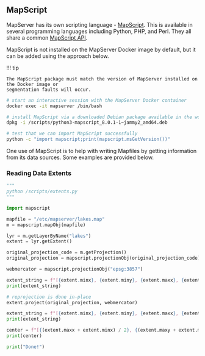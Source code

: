 ## MapScript

MapServer has its own scripting language - [MapScript](https://www.mapserver.org/mapscript/). This is available in several
programming languages including Python, PHP, and Perl. They all share a common [MapScript API](https://www.mapserver.org/mapscript/mapscript-api/index.html).

MapScript is not installed on the MapServer Docker image by default, but it can be added using the approach below.

!!! tip

    The MapScript package must match the version of MapServer installed on the Docker image or
    segmentation faults will occur.

```bash
# start an interactive session with the MapServer Docker container
docker exec -it mapserver /bin/bash

# install MapScript via a downloaded Debian package available in the workshop repository
dpkg -i /scripts/python3-mapscript_8.0.1-1~jammy2_amd64.deb

# test that we can import MapScript successfully
python -c "import mapscript;print(mapscript.msGetVersion())"
```

One use of MapScript is to help with writing Mapfiles by getting information from its data sources. Some examples are provided below.

### Reading Data Extents

```python
"""
python /scripts/extents.py
"""

import mapscript

mapfile = "/etc/mapserver/lakes.map"
m = mapscript.mapObj(mapfile)

lyr = m.getLayerByName("lakes")
extent = lyr.getExtent()

original_projection_code = m.getProjection()
original_projection = mapscript.projectionObj(original_projection_code)

webmercator = mapscript.projectionObj("epsg:3857")

extent_string = f"[{extent.minx}, {extent.miny}, {extent.maxx}, {extent.maxy}]"
print(extent_string)

# reprojection is done in-place
extent.project(original_projection, webmercator)

extent_string = f"[{extent.minx}, {extent.miny}, {extent.maxx}, {extent.maxy}]"
print(extent_string)

center = f"[{(extent.maxx + extent.minx) / 2}, {(extent.maxy + extent.miny) / 2}]"
print(center)

print("Done!")
```